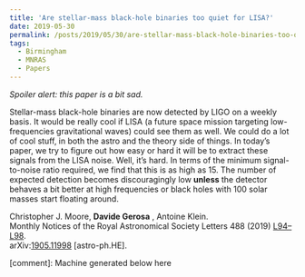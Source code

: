 ```yaml
---
title: 'Are stellar-mass black-hole binaries too quiet for LISA?'
date: 2019-05-30
permalink: /posts/2019/05/30/are-stellar-mass-black-hole-binaries-too-quiet-for-lisa
tags:
  - Birmingham
  - MNRAS
  - Papers
---
```


_Spoiler alert: this paper is a bit sad._

Stellar-mass black-hole binaries are now detected by LIGO on a weekly basis. It would be really cool if LISA (a future space mission targeting low-frequencies gravitational waves) could see them as well. We could do a lot of cool stuff, in both the astro and the theory side of things. In today’s paper, we try to figure out how easy or hard it will be to extract these signals from the LISA noise. Well, it’s hard. In terms of the minimum signal-to-noise ratio required, we find that this is as high as 15. The number of expected detection becomes discouragingly low **unless** the detector behaves a bit better at high frequencies or black holes with 100 solar masses start floating around.

Christopher J. Moore, **Davide Gerosa** , Antoine Klein.  
Monthly Notices of the Royal Astronomical Society Letters 488 (2019) [L94–L98](<https://academic.oup.com/mnrasl/article/488/1/L94/5526222>).  
arXiv:[1905.11998](<http://arxiv.org/abs/arXiv:1905.11998>) [astro-ph.HE].

[comment]: Machine generated below here
